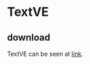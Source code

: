 # TextVE
<!-- The dataset for "Scene-text Oriented Visual Entailment: Task, Dataset and Solution".-->
## download
TextVE can be seen at [link](https://drive.google.com/drive/folders/1meJPeNAVbMbDMVspk7AdMTJVxaTP5onT?q=parent:1meJPeNAVbMbDMVspk7AdMTJVxaTP5onT).


